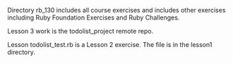 Directory rb_130 includes all course exercises and includes other exercises including Ruby Foundation Exercises and Ruby Challenges.

Lesson 3 work is the todolist_project remote repo.

Lesson todolist_test.rb is a Lesson 2 exercise.  The file is in the lesson1 directory.
